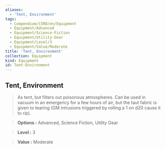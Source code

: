```yaml
---
aliases:
  - 'Tent, Environment'
tags:
  - Compendium/CSRD/en/Equipment
  - Equipment/Advanced
  - Equipment/Science-Fiction
  - Equipment/Utility-Gear
  - Equipment/Level/3
  - Equipment/Value/Moderate
title: 'Tent, Environment'
collection: Equipment
kind: Equipment
id: Tent-Environment
---
```

## Tent, Environment    
    
>As tent, but filters out poisonous atmospheres. Can be used in vacuum in an emergency for a few hours of air, but the taut fabric is given to tearing (GM intrusions triggered by rolling a 1 on d20 cause it to rip).    
> **Options :** Advanced, Science Fiction, Utility Gear    
> **Level :** 3    
> **Value :** Moderate

